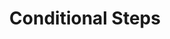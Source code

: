 ---
layout: default
title: Conditional Steps
parent: Workflow Syntax
grand_parent: Syntax Guide
nav_order: 4
---